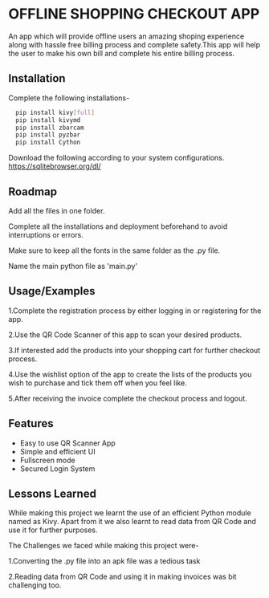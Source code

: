 
# OFFLINE SHOPPING CHECKOUT APP

An app which will provide offline users an amazing shoping experience along with hassle free billing process and complete safety.This app will help the user to make his own bill and complete his entire billing process.


## Installation

Complete the following installations-

```bash
  pip install kivy[full]
  pip install kivymd
  pip install zbarcam
  pip install pyzbar
  pip install Cython
```
Download the following according to your system configurations.
  https://sqlitebrowser.org/dl/
  
    
## Roadmap

Add all the files in one folder.

Complete all the installations and deployment beforehand to avoid interruptions or errors.

Make sure to keep all the fonts in the same folder as the .py file.

Name the main python file as 'main.py'


## Usage/Examples

1.Complete the registration process by either logging in or registering for the app.

2.Use the QR Code Scanner of this app to scan your desired products.

3.If interested add the products into your shopping cart for further checkout process.

4.Use the wishlist option of the app to create the lists of the products you wish to purchase and tick them off when you feel like.

5.After receiving the invoice complete the checkout process and logout.


## Features

- Easy to use QR Scanner App
- Simple and efficient UI
- Fullscreen mode
-   Secured Login System


## Lessons Learned

While making this project we learnt the use of an efficient Python module named as Kivy. Apart from it we also learnt to read data from QR Code and use it for further purposes.

The Challenges we faced while making this project were-

1.Converting the .py file into an apk file was a tedious task

2.Reading data from QR Code and using it in making invoices was bit challenging too.


